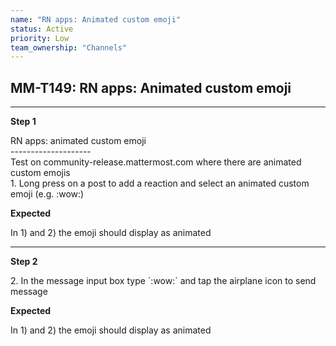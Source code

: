 ```yaml
---
name: "RN apps: Animated custom emoji"
status: Active
priority: Low
team_ownership: "Channels"
---
```


## MM-T149: RN apps: Animated custom emoji

---

**Step 1**

RN apps: animated custom emoji\
\--------------------\
Test on community-release.mattermost.com where there are animated custom emojis\
1\. Long press on a post to add a reaction and select an animated custom emoji (e.g. :wow:)

**Expected**

In 1) and 2) the emoji should display as animated

---

**Step 2**

2\. In the message input box type \`:wow:\` and tap the airplane icon to send message

**Expected**

In 1) and 2) the emoji should display as animated
